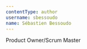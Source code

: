 ```yaml
---
contentType: author
username: sbessoudo
name: Sébastien Bessoudo
---
```

Product Owner/Scrum Master
